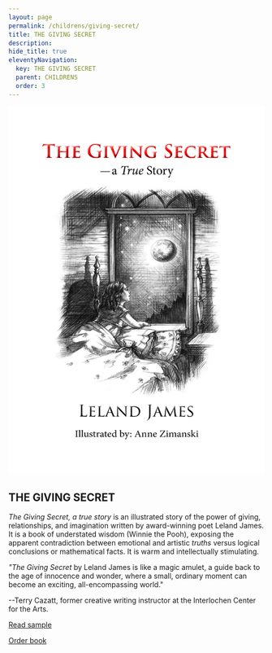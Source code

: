 ```yaml
---
layout: page
permalink: /childrens/giving-secret/
title: THE GIVING SECRET
description: 
hide_title: true
eleventyNavigation:
  key: THE GIVING SECRET
  parent: CHILDRENS
  order: 3
---
```


<div class="container">
  <div class="image-container">
    <img src="/assets/img/giving-secret.jpg" alt="Book Cover">
  </div>
  <div class="text-container">
    <h2>THE GIVING SECRET</h2>
    <p><em>The Giving Secret, a true story</em> is an illustrated story of the power of giving, relationships, and imagination written by award-winning poet Leland James. It is a book of understated wisdom (Winnie the Pooh), exposing the apparent contradiction between emotional and artistic <em>truths</em> versus logical conclusions or mathematical facts. It is warm and intellectually stimulating.</p>
    <p><em>"The Giving Secret</em> by Leland James is like a magic amulet, a guide back to the age of innocence and wonder, where a small, ordinary moment can become an exciting, all-encompassing world."</p>
    <p>--Terry Cazatt, former creative writing instructor at the Interlochen Center for the Arts.</p>
    <p><a href="#" id="toggle-sample">Read sample</a></p>
    <p><a href="https://www.barnesandnoble.com/w/the-giving-secret-leland-james/1146687694">Order book</a></p>
  </div>
</div>

<div class="centered-content" id="sample-content" style="display: none;">
<p><img src="/assets/img/giving-secret-illus.jpg" alt="Giving Secret Illustration" /></p>
<p>There lived a little girl, no not a fairy princess,</p>
<p>or wizardess, nothing like that; a quite ordinary</p>
<p>little girl, smart, cheerful, and pretty in her way.</p>
<p>This little girl's father gave her a wonderful gift.</p>
<p>Not a Teddy Bear or a toy balloon. He gave her</p>
<p>the moon! Now, that can't be. Everyone knows</p>
<p>the moon belongs to everyone. It's as plain as</p>
<p>salt in the sea, the nose on your face and A.B.C.</p>
</div>

<script>
  document.addEventListener('DOMContentLoaded', function() {
    const toggleLink = document.getElementById("toggle-sample");
    const prologueContent = document.getElementById("sample-content");

    toggleLink.addEventListener("click", function(event) {
      event.preventDefault(); // Prevent default link behavior
      if (prologueContent.style.display === "none") {
        prologueContent.style.display = "block"; // Show content
        toggleLink.textContent = "Hide sample"; // Change link text
      } else {
        prologueContent.style.display = "none"; // Hide content
        toggleLink.textContent = "Read sample"; // Change link text back
      }
    });
  });
</script>
